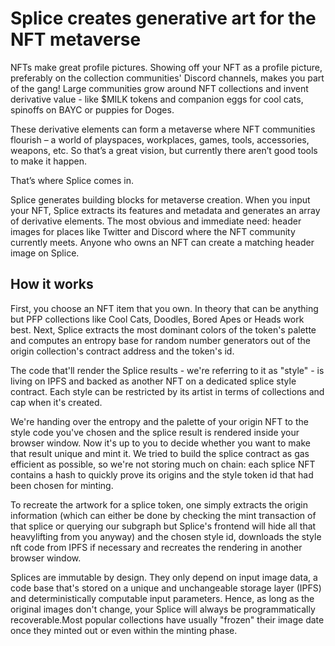 # Splice creates generative art for the NFT metaverse
 
NFTs make great profile pictures. Showing off your NFT as a profile picture, preferably on the collection communities' Discord channels, makes you part of the gang! Large communities grow around NFT collections and invent derivative value - like $MILK tokens and companion eggs for cool cats, spinoffs on BAYC or puppies for Doges.

These derivative elements can form a metaverse where NFT communities flourish – a world of playspaces, workplaces, games, tools, accessories, weapons, etc. So that’s a great vision, but currently there aren’t good tools to make it happen.

That’s where Splice comes in.

Splice generates building blocks for metaverse creation. When you input your NFT, Splice extracts its features and metadata and generates an array of derivative elements. The most obvious and immediate need: header images for places like Twitter and Discord where the NFT community currently meets. Anyone who owns an NFT can create a matching header image on Splice.

## How it works

First, you choose an NFT item that you own. In theory that can be anything but PFP collections like Cool Cats, Doodles, Bored Apes or Heads work best. Next, Splice extracts the most dominant colors of the token's palette and computes an entropy base for random number generators out of the origin collection's contract address and the token's id. 

The code that'll render the Splice results - we're referring to it as "style" - is living on IPFS and backed as another NFT on a dedicated splice style contract. Each style can be restricted by its artist in terms of collections and cap when it's created. 

We're handing over the entropy and the palette of your origin NFT to the style code you've chosen and the splice result is rendered inside your browser window. Now it's up to you to decide whether you want to make that result unique and mint it. We tried to build the splice contract as gas efficient as possible, so we're not storing much on chain: each splice NFT contains a hash to quickly prove its origins and the style token id that had been chosen for minting. 

To recreate the artwork for a splice token, one simply extracts the origin information (which can either be done by checking the mint transaction of that splice or querying our subgraph but Splice's frontend will hide all that heavylifting from you anyway) and the chosen style id, downloads the style nft code from IPFS if necessary and recreates the rendering in another browser window. 

Splices are immutable by design. They only depend on input image data, a code base that's stored on a unique and unchangeable storage layer (IPFS) and deterministically computable input parameters. Hence, as long as the original images don't change, your Splice will always be programmatically recoverable.Most popular collections have usually "frozen" their image date once they minted out or even within the minting phase. 
